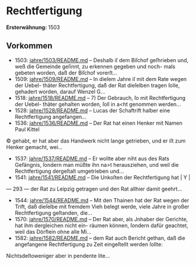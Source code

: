 # Rechtfertigung

**Ersterwähnung:** 1503

## Vorkommen
- 1503: [jahre/1503/README.md](../jahre/1503/README.md) – Deshalb iſ dem Biſchof geſhrieben und,
weß die Gemeinde geſinnt, zu erkennen gegeben und noch-
mals gebeten worden, daß der Biſchof vorerſt...
- 1509: [jahre/1509/README.md](../jahre/1509/README.md) – In dieſem Jahre iſ mit dem Rate wegen der Uebel-
thäter Rechtfertigung, daß der Rat dieſelben tragen ſolle,
gehadert worden, darauf Wenzel G...
- 1518: [jahre/1518/README.md](../jahre/1518/README.md) – 7) Der Gebrauch, ſo mit Rechtfertigung der Uebel-
thäter gehalten worden, ſoll in a<ht genommen werden...
- 1528: [jahre/1528/README.md](../jahre/1528/README.md) – Lucas der
Schaftrift halber eine Rechtfertigung angefangen...
- 1536: [jahre/1536/README.md](../jahre/1536/README.md) – Der Rat hat einen Henker mit Namen Paul Kittel

© gehabt, er hat aber das Handwerk nicht lange getrieben,
und er iſt zum Henker gemacht, wei...
- 1537: [jahre/1537/README.md](../jahre/1537/README.md) – Er
wollte aber niht aus des Rats Gefängnis, ſondern man
müßte ihn na>t herausziehen, und weil die Rechtfertigung
dergeſtalt umgetrieben und...
- 1541: [jahre/1541/README.md](../jahre/1541/README.md) – Die Unkoſten der Rechtfertigung hat |
Y |


— 293 —
der Rat zu Leipzig getragen und den Rat allhier damit
geehrt...
- 1544: [jahre/1544/README.md](../jahre/1544/README.md) – Mit den Thainen hat der Rat wegen der Trift, daß
dieſelbe mit fremdem Vieh belegt werde, viele Jahre in
großer Rechtfertigung geſtanden, die...
- 1570: [jahre/1570/README.md](../jahre/1570/README.md) – Der Rat aber,
als Jnhaber der Gerichte, hat ihm dergleichen nicht ein-
räumen können, ſondern dafür geachtet, weil das Dörflein
ohne alle Mi...
- 1582: [jahre/1582/README.md](../jahre/1582/README.md) – dem Rat auch Bericht gethan,
daß die angefangene Rechtfertigung zu Zeit eingeſtellt
werden ſollte:

Nichtsdeſtoweniger aber in pendente lite...
